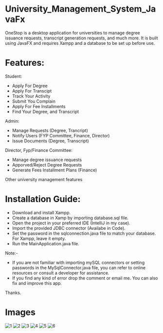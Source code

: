 # University_Management_System_JavaFx

OneStop is a desktop application for universities to manage degree issuance requests, transcript generation requests, and much more. It is built using JavaFX and requires Xampp and a database to be set up before use.

# Features:  
  Student:
  - Apply For Degree
  - Apply For Transcipt
  - Track Your Activity
  - Submit You Complain
  - Apply For Fee Installments
  - Find Your Degree, and Transcript
  
  Admin:
  - Manage Requests (Degree, Trancript)
  - Notify Users (FYP Committee, Finance, Director)
  - Issue Documents (Degree, Transcript)
  
  Director, Fyp/Finance Committee:
  - Manage degree issuance requests
  - Apporved/Reject Degree Requests
  - Generate Fees Installment Plans (Finance)

  Other university management features

# Installation Guide:
- Download and install Xampp.
- Create a database in Xamp by importing database.sql file.
- Open the project in your preferred IDE (IntelliJ in my case).
- Import the provided JDBC connector (Availabe in Code).
- Set the password in the sqlconnection.java file to match your database. For Xampp, leave it empty.
- Run the MainApplication.java file.

Note:-
- If you are not familiar with importing mySQL connectors or setting passwords in the MySqlConnector.java file,
you can refer to online resources or consult a developer for assistance.
- If you find any kind of error drop the comment or email me. You can also fix and improve this app.

Thanks.

# Images

![1](https://user-images.githubusercontent.com/70471936/210071907-bf2ee1c6-4be1-4440-a147-a40b176ecb74.png)
![2](https://user-images.githubusercontent.com/70471936/210071914-2a796f67-2557-41f4-8d94-053974318a1f.png)
![3](https://user-images.githubusercontent.com/70471936/210071927-51513258-503f-470d-9d8b-fa785c7bdec7.png)
![4](https://user-images.githubusercontent.com/70471936/210071930-4d2cb7b8-fab4-4143-a70e-41a1c5919bcc.png)
![5](https://user-images.githubusercontent.com/70471936/210071945-aa9ec3ff-40f5-489f-a7ae-b592332684db.png)
![6](https://user-images.githubusercontent.com/70471936/210071956-18babc45-8327-44f0-854b-88037f4e21db.png)

